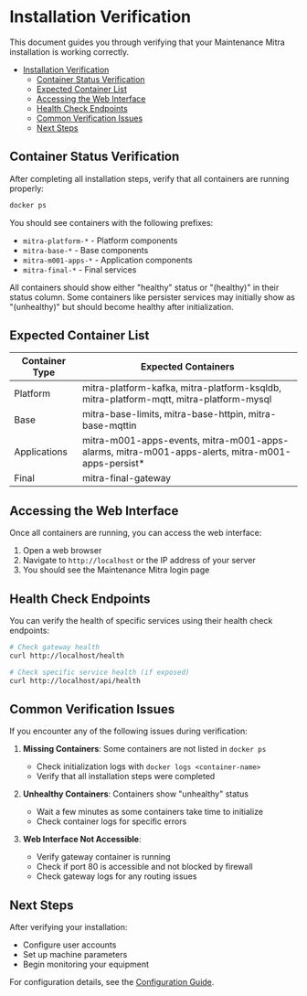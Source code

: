 # Installation Verification

This document guides you through verifying that your Maintenance Mitra installation is working correctly.

- [Installation Verification](#installation-verification)
  - [Container Status Verification](#container-status-verification)
  - [Expected Container List](#expected-container-list)
  - [Accessing the Web Interface](#accessing-the-web-interface)
  - [Health Check Endpoints](#health-check-endpoints)
  - [Common Verification Issues](#common-verification-issues)
  - [Next Steps](#next-steps)

## Container Status Verification

After completing all installation steps, verify that all containers are running properly:

```bash
docker ps
```

You should see containers with the following prefixes:
- `mitra-platform-*` - Platform components
- `mitra-base-*` - Base components
- `mitra-m001-apps-*` - Application components
- `mitra-final-*` - Final services

All containers should show either "healthy" status or "(healthy)" in their status column. Some containers like persister services may initially show as "(unhealthy)" but should become healthy after initialization.

## Expected Container List

| Container Type | Expected Containers                                                                              |
| -------------- | ------------------------------------------------------------------------------------------------ |
| Platform       | mitra-platform-kafka, mitra-platform-ksqldb, mitra-platform-mqtt, mitra-platform-mysql           |
| Base           | mitra-base-limits, mitra-base-httpin, mitra-base-mqttin                                          |
| Applications   | mitra-m001-apps-events, mitra-m001-apps-alarms, mitra-m001-apps-alerts, mitra-m001-apps-persist* |
| Final          | mitra-final-gateway                                                                              |

## Accessing the Web Interface

Once all containers are running, you can access the web interface:

1. Open a web browser
2. Navigate to `http://localhost` or the IP address of your server
3. You should see the Maintenance Mitra login page

## Health Check Endpoints

You can verify the health of specific services using their health check endpoints:

```bash
# Check gateway health
curl http://localhost/health

# Check specific service health (if exposed)
curl http://localhost/api/health
```

## Common Verification Issues

If you encounter any of the following issues during verification:

1. **Missing Containers**: Some containers are not listed in `docker ps`
   - Check initialization logs with `docker logs <container-name>`
   - Verify that all installation steps were completed

2. **Unhealthy Containers**: Containers show "unhealthy" status
   - Wait a few minutes as some containers take time to initialize
   - Check container logs for specific errors

3. **Web Interface Not Accessible**:
   - Verify gateway container is running
   - Check if port 80 is accessible and not blocked by firewall
   - Check gateway logs for any routing issues

## Next Steps

After verifying your installation:
- Configure user accounts
- Set up machine parameters
- Begin monitoring your equipment

For configuration details, see the [Configuration Guide](configuration.md).
